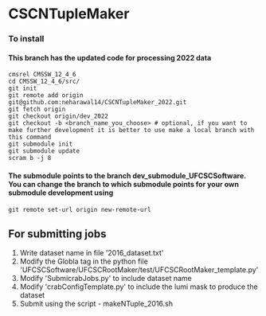 # CSCNTupleMaker

### To install
#### This branch has the updated code for processing 2022 data
```
cmsrel CMSSW_12_4_6
cd CMSSW_12_4_6/src/
git init
git remote add origin git@github.com:neharawal14/CSCNTupleMaker_2022.git
git fetch origin
git checkout origin/dev_2022
git checkout -b <branch_name_you_choose> # optional, if you want to make further development it is better to use make a local branch with this command
git submodule init
git submodule update
scram b -j 8
```

#### The submodule points to the branch dev_submodule_UFCSCSoftware. You can change the branch to which submodule points for your own submodule development using
```
git remote set-url origin new-remote-url
```

## For submitting jobs
1. Write dataset name in file '2016_dataset.txt'
2. Modify the Globla tag in the python file 'UFCSCSoftware/UFCSCRootMaker/test/UFCSCRootMaker_template.py'
3. Modify 'SubmicrabJobs.py' to include dataset name
4. Modify 'crabConfigTemplate.py' to include the lumi mask to produce the dataset
5. Submit using the script - makeNTuple_2016.sh
